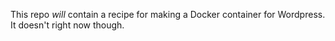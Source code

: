 This repo *will* contain a recipe for making a Docker container for Wordpress. It doesn't right now though.
